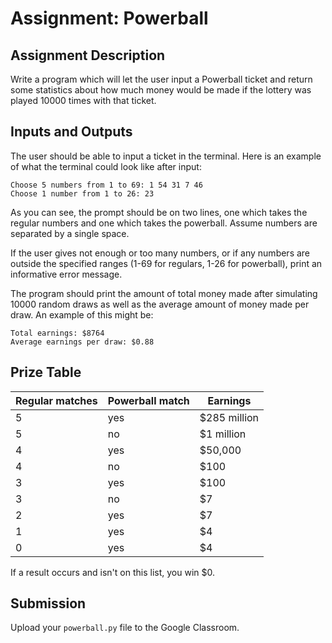 # Assignment: Powerball

## Assignment Description

Write a program which will let the user input a Powerball ticket and return some statistics about how much money would be made if the lottery was played 10000 times with that ticket.

## Inputs and Outputs

The user should be able to input a ticket in the terminal. Here is an example of what the terminal could look like after input:
```
Choose 5 numbers from 1 to 69: 1 54 31 7 46
Choose 1 number from 1 to 26: 23
```
As you can see, the prompt should be on two lines, one which takes the regular numbers and one which takes the powerball. Assume numbers are separated by a single space.

If the user gives not enough or too many numbers, or if any numbers are outside the specified ranges (1-69 for regulars, 1-26 for powerball), print an informative error message.

The program should print the amount of total money made after simulating 10000 random draws as well as the average amount of money made per draw. An example of this might be:
```
Total earnings: $8764
Average earnings per draw: $0.88
```

## Prize Table

| Regular matches | Powerball match | Earnings     |
|-----------------|-----------------|--------------|
| 5               | yes             | $285 million |
| 5               | no              | $1 million   |
| 4               | yes             | $50,000      |
| 4               | no              | $100         |
| 3               | yes             | $100         |
| 3               | no              | $7           |
| 2               | yes             | $7           |
| 1               | yes             | $4           |
| 0               | yes             | $4           |

If a result occurs and isn't on this list, you win $0.

## Submission

Upload your `powerball.py` file to the Google Classroom.